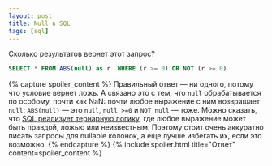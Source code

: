 ```yaml
---
layout: post
title: Null в SQL
tags: [sql]
---
```

Сколько результатов вернет этот запрос?
```sql
SELECT * FROM ABS(null) as r  WHERE (r >= 0) OR NOT (r >= 0)
```
{% capture spoiler_content %}
Правильный ответ — ни одного, потому что условие вернет ложь. А связано это с тем, что `null` обрабатывается по особому, почти как NaN: почти любое выражение с ним возвращает `null`: `ABS(null)` — это `null`, `null >=0` и `NOT null` — тоже. Можно сказать, что [SQL реализует тернарную логику](http://www.u.arizona.edu/~rubinson/scrawl/Rubinson.2007.Nulls_Three-Valued_Logic_and_Ambiguity_in_SQL.pdf), где любое выражение может быть правдой, ложью или неизвестным. Поэтому стоит очень аккуратно писать запросы для nullable колонок, а еще лучше избегать их, если это возможно.
{% endcapture %}
{% include spoiler.html title="Ответ" content=spoiler_content %}


